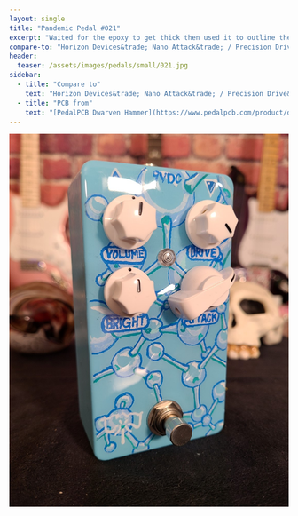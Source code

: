 ```yaml
---
layout: single
title: "Pandemic Pedal #021"
excerpt: "Waited for the epoxy to get thick then used it to outline the bubbles. The the final coat of epoxy. This gave the surface a nice 3D finish. I am having a hard time using this pedal. I believe I need to experiment with it more. Figure out what kind of amp it should sit in front of."
compare-to: "Horizon Devices&trade; Nano Attack&trade; / Precision Drive&trade;"
header:
  teaser: /assets/images/pedals/small/021.jpg
sidebar:
  - title: "Compare to"
    text: "Horizon Devices&trade; Nano Attack&trade; / Precision Drive&trade;"
  - title: "PCB from"
    text: "[PedalPCB Dwarven Hammer](https://www.pedalpcb.com/product/dwarvenhammer/)"
---
```


![header](/assets/images/pedals/021.jpg)

